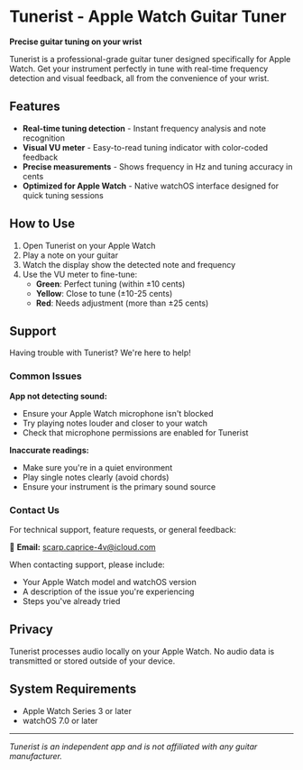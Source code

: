 # Tunerist - Apple Watch Guitar Tuner

**Precise guitar tuning on your wrist**

Tunerist is a professional-grade guitar tuner designed specifically for Apple Watch. Get your instrument perfectly in tune with real-time frequency detection and visual feedback, all from the convenience of your wrist.

## Features

- **Real-time tuning detection** - Instant frequency analysis and note recognition
- **Visual VU meter** - Easy-to-read tuning indicator with color-coded feedback
- **Precise measurements** - Shows frequency in Hz and tuning accuracy in cents
- **Optimized for Apple Watch** - Native watchOS interface designed for quick tuning sessions

## How to Use

1. Open Tunerist on your Apple Watch
2. Play a note on your guitar
3. Watch the display show the detected note and frequency
4. Use the VU meter to fine-tune:
   - **Green**: Perfect tuning (within ±10 cents)
   - **Yellow**: Close to tune (±10-25 cents)  
   - **Red**: Needs adjustment (more than ±25 cents)

## Support

Having trouble with Tunerist? We're here to help!

### Common Issues

**App not detecting sound:**
- Ensure your Apple Watch microphone isn't blocked
- Try playing notes louder and closer to your watch
- Check that microphone permissions are enabled for Tunerist

**Inaccurate readings:**
- Make sure you're in a quiet environment
- Play single notes clearly (avoid chords)
- Ensure your instrument is the primary sound source

### Contact Us

For technical support, feature requests, or general feedback:

📧 **Email:** scarp.caprice-4v@icloud.com

When contacting support, please include:
- Your Apple Watch model and watchOS version
- A description of the issue you're experiencing
- Steps you've already tried

## Privacy

Tunerist processes audio locally on your Apple Watch. No audio data is transmitted or stored outside of your device.

## System Requirements

- Apple Watch Series 3 or later
- watchOS 7.0 or later

---

*Tunerist is an independent app and is not affiliated with any guitar manufacturer.*

